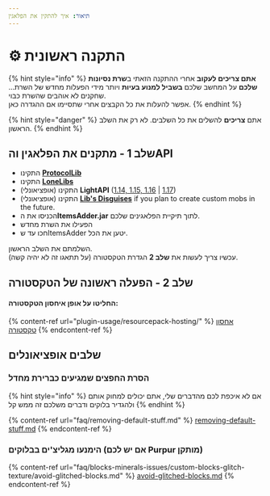 ```yaml
---
תיאור: איך להתקין את הפלאגין
---
```


# ⚙ התקנה ראשונית

{% hint style="info" %}
**אתם צריכים לעקוב** אחרי ההתקנה הזאתי ב**שרת נסיונות שלכם** על המחשב שלכם **בשביל למנוע בעיות** ויותר מידי הפעלות מחדש של השרת... שחקנים לא אוהבים שהשרת כבוי.\
אפשר להעלות את כל הקבצים אחרי שתסיימו אם ההגדרה כאן.
{% endhint %}

{% hint style="danger" %}
אתם **צריכים** להשלים את כל השלבים. לא רק את השלב הראשון.
{% endhint %}

## שלב 1 - מתקנים את הפלאגין והAPI

* התקינו [**ProtocolLib**](https://www.spigotmc.org/resources/protocollib.1997/)
* התקינו [**LoneLibs**](https://www.spigotmc.org/resources/lonelibs.75974/)
* (אופציאונלי) התקינו **LightAPI** ([1.14, 1.15, 1.16](http://a.devs.beer/lightapi-old) | [1.17](http://a.devs.beer/lightapi-new))
* (אופציאונלי) התקינו [**Lib's Disguises**](https://www.spigotmc.org/resources/libs-disguises-free.81/) if you plan to create custom mobs in the future.
* הכניסו את ה**ItemsAdder.jar** לתוך תיקיית הפלאגינים שלכם.
* הפעילו את השרת מחדש
* חכו עד שItemsAdder יטען את הכל.

השלמתם את השלב הראשון. \
עכשיו צריך לעשות את **שלב 2** הגדרת הטקסטורה (על תתאגו זה לא יהיה קשה).

## שלב 2 - הפעלה ראשונה של הטקסטורה

#### החליטו על אופן איחסון הטקסטורה:&#x20;

{% content-ref url="plugin-usage/resourcepack-hosting/" %}
[אחסון טקסטורה](plugin-usage/resourcepack-hosting/)
{% endcontent-ref %}

## שלבים אופציאונלים

### הסרת החפצים שמגיעים כברירת מחדל

{% hint style="info" %}
אם לא איכפת לכם מהדברים שלי, אתם יכולים למחוק אותם ולהגדיר בלוקים ודברים משלכם זה ממש קל
{% endhint %}

{% content-ref url="faq/removing-default-stuff.md" %}
[removing-default-stuff.md](faq/removing-default-stuff.md)
{% endcontent-ref %}

### הימנעו מגליצ'ים בבלוקים (אם יש לכם Purpur מותקן)

{% content-ref url="faq/blocks-minerals-issues/custom-blocks-glitch-texture/avoid-glitched-blocks.md" %}
[avoid-glitched-blocks.md](faq/blocks-minerals-issues/custom-blocks-glitch-texture/avoid-glitched-blocks.md)
{% endcontent-ref %}

